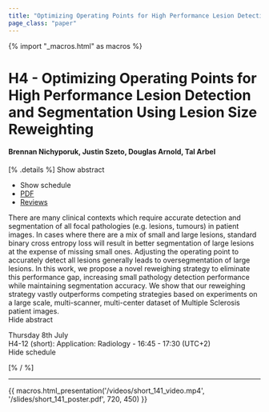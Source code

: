 ```yaml
---
title: "Optimizing Operating Points for High Performance Lesion Detection and Segmentation Using Lesion Size Reweighting"
page_class: "paper"
---
```


{% import "_macros.html" as macros %}

# H4 - Optimizing Operating Points for High Performance Lesion Detection and Segmentation Using Lesion Size Reweighting

#### Brennan Nichyporuk, Justin Szeto, Douglas Arnold, Tal Arbel

[% .details %]
<a class="toggle_visibility" data-selector=".abstract" data-level="3">Show abstract</a>
- <a class="toggle_visibility" data-selector=".schedule" data-level="3">Show schedule</a>
- <a href="https://openreview.net/pdf?id=yVYVzsNWvN">PDF</a>
- <a href="https://openreview.net/forum?id=yVYVzsNWvN">Reviews</a>

<p>
    <span class="abstract">
        There are many clinical contexts which require accurate detection and segmentation of all focal pathologies (e.g. lesions, tumours) in patient images. In cases where there are a mix of small and large lesions, standard binary cross entropy loss will result in better segmentation of large lesions at the expense of missing small ones. Adjusting the operating point to accurately detect all lesions generally leads to oversegmentation of large lesions. In this work, we propose a novel reweighing strategy to eliminate this performance gap, increasing small pathology detection performance while maintaining segmentation accuracy. We show that our reweighing strategy vastly outperforms competing strategies based on experiments on a large scale, multi-scanner, multi-center dataset of Multiple Sclerosis patient images.
        <br>
        <span class="actions"><a class="toggle_visibility" data-level="2">Hide abstract</a></span>
    </span>
</p>

<p>
    <span class="schedule">
         Thursday 8th July<br>H4-12 (short): Application: Radiology - 16:45 - 17:30 (UTC+2)
        <br>
        <span class="actions"><a class="toggle_visibility" data-level="2">Hide schedule</a></span>
    </span>
</p>

[% / %]


---

{{ macros.html_presentation('/videos/short_141_video.mp4', '/slides/short_141_poster.pdf', 720, 450) }}

